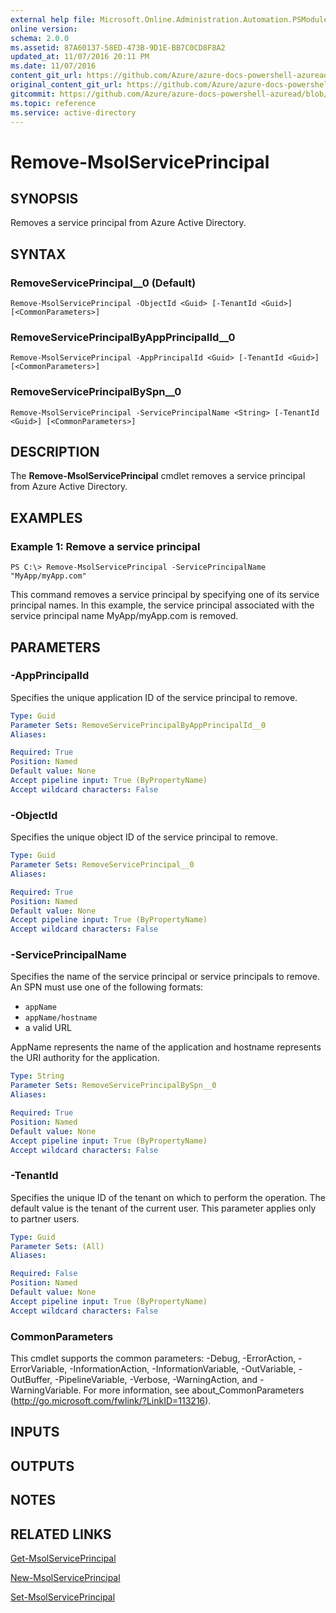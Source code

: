 ```yaml
---
external help file: Microsoft.Online.Administration.Automation.PSModule.dll-Help.xml
online version:
schema: 2.0.0
ms.assetid: 87A60137-58ED-473B-9D1E-BB7C0CD8F8A2
updated_at: 11/07/2016 20:11 PM
ms.date: 11/07/2016
content_git_url: https://github.com/Azure/azure-docs-powershell-azuread/blob/QuasarSE-doc-1/Azure%20AD%20Cmdlets/MSOnline/v1/Remove-MsolServicePrincipal.md
original_content_git_url: https://github.com/Azure/azure-docs-powershell-azuread/blob/QuasarSE-doc-1/Azure%20AD%20Cmdlets/MSOnline/v1/Remove-MsolServicePrincipal.md
gitcommit: https://github.com/Azure/azure-docs-powershell-azuread/blob/e45b51fd816f025d32fa17a27b0e7eafee1289da
ms.topic: reference
ms.service: active-directory
---
```


# Remove-MsolServicePrincipal

## SYNOPSIS
Removes a service principal from Azure Active Directory.

## SYNTAX

### RemoveServicePrincipal__0 (Default)
```
Remove-MsolServicePrincipal -ObjectId <Guid> [-TenantId <Guid>] [<CommonParameters>]
```

### RemoveServicePrincipalByAppPrincipalId__0
```
Remove-MsolServicePrincipal -AppPrincipalId <Guid> [-TenantId <Guid>] [<CommonParameters>]
```

### RemoveServicePrincipalBySpn__0
```
Remove-MsolServicePrincipal -ServicePrincipalName <String> [-TenantId <Guid>] [<CommonParameters>]
```

## DESCRIPTION
The **Remove-MsolServicePrincipal** cmdlet removes a service principal from  Azure Active Directory.

## EXAMPLES

### Example 1: Remove a service principal
```
PS C:\> Remove-MsolServicePrincipal -ServicePrincipalName "MyApp/myApp.com"
```

This command removes a service principal by specifying one of its service principal names.
In this example, the service principal associated with the service principal name MyApp/myApp.com is removed.

## PARAMETERS

### -AppPrincipalId
Specifies the unique application ID of the service principal to remove.

```yaml
Type: Guid
Parameter Sets: RemoveServicePrincipalByAppPrincipalId__0
Aliases:

Required: True
Position: Named
Default value: None
Accept pipeline input: True (ByPropertyName)
Accept wildcard characters: False
```

### -ObjectId
Specifies the unique object ID of the service principal to remove.

```yaml
Type: Guid
Parameter Sets: RemoveServicePrincipal__0
Aliases:

Required: True
Position: Named
Default value: None
Accept pipeline input: True (ByPropertyName)
Accept wildcard characters: False
```

### -ServicePrincipalName
Specifies the name of the service principal or service principals to remove.
An SPN must use one of the following formats:

* `appName`
* `appName/hostname`
* a valid URL

AppName represents the name of the application and hostname represents the URI authority for the application.

```yaml
Type: String
Parameter Sets: RemoveServicePrincipalBySpn__0
Aliases:

Required: True
Position: Named
Default value: None
Accept pipeline input: True (ByPropertyName)
Accept wildcard characters: False
```

### -TenantId
Specifies the unique ID of the tenant on which to perform the operation.
The default value is the tenant of the current user.
This parameter applies only to partner users.

```yaml
Type: Guid
Parameter Sets: (All)
Aliases:

Required: False
Position: Named
Default value: None
Accept pipeline input: True (ByPropertyName)
Accept wildcard characters: False
```

### CommonParameters
This cmdlet supports the common parameters: -Debug, -ErrorAction, -ErrorVariable, -InformationAction, -InformationVariable, -OutVariable, -OutBuffer, -PipelineVariable, -Verbose, -WarningAction, and -WarningVariable. For more information, see about_CommonParameters (http://go.microsoft.com/fwlink/?LinkID=113216).

## INPUTS

## OUTPUTS

## NOTES

## RELATED LINKS
[Get-MsolServicePrincipal](./Get-MsolServicePrincipal.md)

[New-MsolServicePrincipal](./New-MsolServicePrincipal.md)

[Set-MsolServicePrincipal](./Set-MsolServicePrincipal.md)
